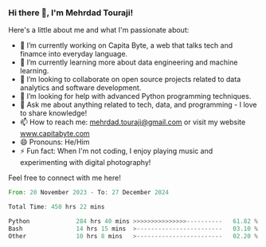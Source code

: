 ### Hi there 👋, I'm Mehrdad Touraji!


Here's a little about me and what I'm passionate about:

- 🔭 I’m currently working on Capita Byte, a web that talks tech and finamce into everyday language.
- 🌱 I’m currently learning more about data engineering and machine learning.
- 👯 I’m looking to collaborate on open source projects related to data analytics and software development.
- 🤔 I’m looking for help with advanced Python programming techniques.
- 💬 Ask me about anything related to tech, data, and programming - I love to share knowledge!
- 📫 How to reach me: mehrdad.touraji@gmail.com or visit my website www.capitabyte.com
- 😄 Pronouns: He/Him
- ⚡ Fun fact: When I'm not coding, I enjoy playing music and experimenting with digital photography!

Feel free to connect with me here!


<!--START_SECTION:waka-->

```rust
From: 20 November 2023 - To: 27 December 2024

Total Time: 450 hrs 22 mins

Python             284 hrs 40 mins >>>>>>>>>>>>>>>----------   61.82 %
Bash               14 hrs 15 mins  >------------------------   03.10 %
Other              10 hrs 8 mins   >------------------------   02.20 %
```

<!--END_SECTION:waka-->
